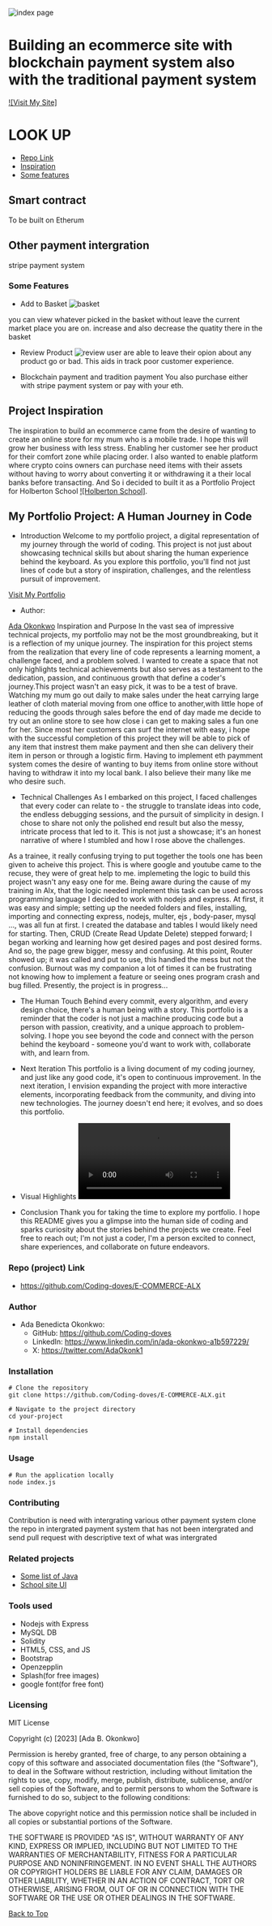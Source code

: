 <a name="up"></a>
![index page](image-1.png)
# Building an ecommerce site with blockchain payment system also with the traditional payment system
[![Visit My Site]](http://browndove.tech/E-COMMERCE-ALX)

# LOOK UP

- [Repo Link](#repo-link)
- [Inspiration](#story)
- [Some features](#features)

## Smart contract
To be built on Etherum
## Other payment intergration
stripe payment system

<a name="features"></a>
### Some Features
- Add to Basket
![basket](image-2.png)

you can view whatever picked in the basket without leave the current market place you are on. increase and also decrease the quatity there in the basket 

- Review Product
![review](image-3.png)
user are able to leave their opion about any product go or bad. This aids in track poor customer experience.

- Blockchain payment and tradition payment
You also purchase either with stripe payment system or pay with your eth.

<a name="story"></a>
## Project Inspiration
The inspiration to build an ecommerce came from the desire of wanting to create an online store for my mum who is a mobile trade. I hope this will grow her business with less stress. Enabling her customer see her product for their comfort zone while placing order.
I also wanted to enable platform where crypto coins owners can purchase need items with their assets without having to worry about converting it or withdrawing it a their local banks before transacting.
And So i decided to built it as a Portfolio Project for Holberton School 
 [![Holberton School]](https://www.holbertonschool.com/).

## My Portfolio Project: A Human Journey in Code
- Introduction
Welcome to my portfolio project, a digital representation of my journey through the world of coding. This project is not just about showcasing technical skills but about sharing the human experience behind the keyboard. As you explore this portfolio, you'll find not just lines of code but a story of inspiration, challenges, and the relentless pursuit of improvement.

[Visit My Portfolio](http://browndove.tech/E-COMMERCE-ALX)


- Author:

[Ada Okonkwo](https://www.linkedin.com/in/ada-okonkwo-a1b597229/)
Inspiration and Purpose
In the vast sea of impressive technical projects, my portfolio may not be the most groundbreaking, but it is a reflection of my unique journey. The inspiration for this project stems from the realization that every line of code represents a learning moment, a challenge faced, and a problem solved. I wanted to create a space that not only highlights technical achievements but also serves as a testament to the dedication, passion, and continuous growth that define a coder's journey.This project wasn't an easy pick, it was to be a test of brave. Watching my mum go out daily to make sales under the heat carrying large leather of cloth material moving  from one office to  another,with little hope of reducing the goods through sales before the end of day made me decide to try out an online store to see how close i can get to making sales  a fun one for her. Since  most her customers can surf the internet  with easy, i hope  with the successful  completion of this project they  will be able to pick  of any  item  that instrest them make payment and then she can delivery their item in person or through a logistic firm.
Having to implement eth paymment system  comes the desire of wanting to buy items from online store without having to withdraw it into my local bank. I also believe their many like me who  desire such.

- Technical Challenges
As I embarked on this project, I faced challenges that every coder can relate to - the struggle to translate ideas into code, the endless debugging sessions, and the pursuit of simplicity in design. I chose to share not only the polished end result but also the messy, intricate process that led to it. This is not just a showcase; it's an honest narrative of where I stumbled and how I rose above the challenges.

As a trainee, it really confusing trying to put together the tools one has been given to acheive this project. This is where google and youtube came to the recuse, they were of great help to me. implemeting the logic to build this project wasn't any easy one for me. Being aware during the cause of my training in Alx, that the logic needed implement this task can be used across programming language I decided to work with nodejs and express. At first, it was easy and simple; setting up the needed folders and files, installing, importing and connecting express, nodejs, multer, ejs
, body-paser, mysql ..., was all fun at first. I created the database and tables I would likely need for starting. Then, CRUD (Create Read Update Delete) stepped forward; I began working and learning how get desired pages and post desired forms. And so, the page grew bigger, messy and confusing. At this point, Router showed up; it was called and put to use, this handled the mess but not the confusion. Burnout was my companion a lot of times it can be frustrating not knowing how to implement a feature or seeing ones program crash and bug filled. Presently, the project is in progress...

- The Human Touch
Behind every commit, every algorithm, and every design choice, there's a human being with a story. This portfolio is a reminder that the coder is not just a machine producing code but a person with passion, creativity, and a unique approach to problem-solving. I hope you see beyond the code and connect with the person behind the keyboard - someone you'd want to work with, collaborate with, and learn from.

- Next Iteration
This portfolio is a living document of my coding journey, and just like any good code, it's open to continuous improvement. In the next iteration, I envision expanding the project with more interactive elements, incorporating feedback from the community, and diving into new technologies. The journey doesn't end here; it evolves, and so does this portfolio.

- Visual Highlights
![Demo Video](public/video/video.mp4)

- Conclusion
Thank you for taking the time to explore my portfolio. I hope this README gives you a glimpse into the human side of coding and sparks curiosity about the stories behind the projects we create. Feel free to reach out; I'm not just a coder, I'm a person excited to connect, share experiences, and collaborate on future endeavors.


<a name="repo-link"></a>
### Repo (project) Link
- https://github.com/Coding-doves/E-COMMERCE-ALX

### Author
- Ada Benedicta Okonkwo:
    - GitHub: https://github.com/Coding-doves
    - LinkedIn: https://www.linkedin.com/in/ada-okonkwo-a1b597229/
    - X: https://twitter.com/AdaOkonk1

### Installation
```
# Clone the repository
git clone https://github.com/Coding-doves/E-COMMERCE-ALX.git

# Navigate to the project directory
cd your-project

# Install dependencies
npm install

```

### Usage
```
# Run the application locally
node index.js

```
### Contributing
Contribution is need with intergrating various other payment system
clone the repo in intergrated payment system that has not been intergrated and send pull request with descriptive text of what was intergrated

### Related projects
- [Some list of Java](https://github.com/Coding-doves/UoPeople_Code.git)
- [School site UI](https://github.com/Coding-doves/schoolsite)

### Tools used

- Nodejs with Express
- MySQL DB
- Solidity
- HTML5, CSS, and JS
- Bootstrap
- Openzepplin
- Splash(for free images)
- google font(for free font)


### Licensing

MIT License

Copyright (c) [2023] [Ada B. Okonkwo]

Permission is hereby granted, free of charge, to any person obtaining a copy
of this software and associated documentation files (the "Software"), to deal
in the Software without restriction, including without limitation the rights
to use, copy, modify, merge, publish, distribute, sublicense, and/or sell
copies of the Software, and to permit persons to whom the Software is
furnished to do so, subject to the following conditions:

The above copyright notice and this permission notice shall be included in all
copies or substantial portions of the Software.

THE SOFTWARE IS PROVIDED "AS IS", WITHOUT WARRANTY OF ANY KIND, EXPRESS OR
IMPLIED, INCLUDING BUT NOT LIMITED TO THE WARRANTIES OF MERCHANTABILITY,
FITNESS FOR A PARTICULAR PURPOSE AND NONINFRINGEMENT. IN NO EVENT SHALL THE
AUTHORS OR COPYRIGHT HOLDERS BE LIABLE FOR ANY CLAIM, DAMAGES OR OTHER
LIABILITY, WHETHER IN AN ACTION OF CONTRACT, TORT OR OTHERWISE, ARISING FROM,
OUT OF OR IN CONNECTION WITH THE SOFTWARE OR THE USE OR OTHER DEALINGS IN THE
SOFTWARE.

[Back to Top](#up)
